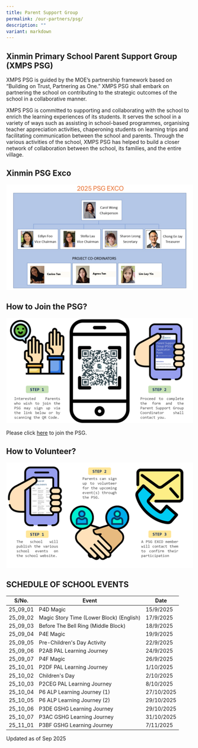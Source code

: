 ```yaml
---
title: Parent Support Group
permalink: /our-partners/psg/
description: ""
variant: markdown
---
```

## Xinmin Primary School Parent Support Group (XMPS PSG) 


XMPS PSG is guided by the MOE’s partnership framework based on “Building on Trust, Partnering as One.” XMPS PSG shall embark on partnering the school on contributing to the strategic outcomes of the school in a collaborative manner.

XMPS PSG is committed to supporting and collaborating with the school to enrich the learning experiences of its students. It serves the school in a variety of ways such as assisting in school-based programmes, organising teacher appreciation activities, chaperoning students on learning trips and facilitating communication between the school and parents. Through the various activities of the school, XMPS PSG has helped to build a closer network of collaboration between the school, its families, and the entire village.

## Xinmin PSG Exco

![](/images/PSG_EXCO_2025_New_2.png)

## How to Join the PSG?

![](/images/psg_infograph_2024_updated.png)

Please click [here](https://go.gov.sg/xinminpsgapplication) to join the PSG. 

## How to Volunteer?

![](/images/psg_infograph_2024_pg_2.png)


## SCHEDULE OF SCHOOL EVENTS



| S/No. | Event | Date |
| -------- | -------- | -------- |
| 25_09_01  |  P4D Magic   | 15/9/2025     |
| 25_09_02 |  Magic Story Time (Lower Block) (English) | 17/9/2025   |
| 25_09_03 |   Before The Bell Ring (Middle Block)    | 18/9/2025 |
| 25_09_04 |   P4E Magic  | 19/9/2025  |
| 25_09_05 |   Pre-Children's Day Activity   | 22/9/2025  |
| 25_09_06 |  P2AB PAL Learning Journey   | 24/9/2025  |
| 25_09_07 | P4F Magic | 26/9/2025 |
| 25_10_01 |  P2DF PAL Learning Journey | 1/10/2025 |
| 25_10_02 |  Children's Day  | 2/10/2025  |
| 25_10_03 |  P2CEG PAL Learning Journey  | 8/10/2025  |
| 25_10_04 |  P6 ALP Learning Journey (1)   | 27/10/2025  |
| 25_10_05 |  P6 ALP Learning Journey (2)  | 29/10/2025 |
| 25_10_06 | P3DE GSHG Learning Journey  | 29/10/2025  |
| 25_10_07 |  P3AC GSHG Learning Journey  | 31/10/2025  |
| 25_11_01 | P3BF GSHG Learning Journey | 7/11/2025  |





Updated as of Sep 2025